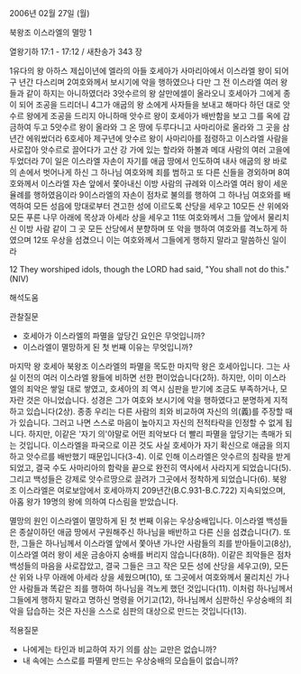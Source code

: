 2006년 02월 27일 (월)

북왕조 이스라엘의 멸망 1



열왕기하 17:1 - 17:12 / 새찬송가 343 장


1유다의 왕 아하스 제십이년에 엘라의 아들 호세아가 사마리아에서 이스라엘 왕이 되어 구 년간 다스리며 2여호와께서 보시기에 악을 행하였으나 다만 그 전 이스라엘 여러 왕들과 같이 하지는 아니하였더라 3앗수르의 왕 살만에셀이 올라오니 호세아가 그에게 종이 되어 조공을 드리더니 4그가 애굽의 왕 소에게 사자들을 보내고 해마다 하던 대로 앗수르 왕에게 조공을 드리지 아니하매 앗수르 왕이 호세아가 배반함을 보고 그를 옥에 감금하여 두고 5앗수르 왕이 올라와 그 온 땅에 두루다니고 사마리아로 올라와 그 곳을 삼 년간 에워쌌더라 6호세아 제구년에 앗수르 왕이 사마리아를 점령하고 이스라엘 사람을 사로잡아 앗수르로 끌어다가 고산 강 가에 있는 할라와 하볼과 메대 사람의 여러 고을에 두었더라 7이 일은 이스라엘 자손이 자기를 애굽 땅에서 인도하여 내사 애굽의 왕 바로의 손에서 벗어나게 하신 그 하나님 여호와께 죄를 범하고 또 다른 신들을 경외하며 8여호와께서 이스라엘 자손 앞에서 쫓아내신 이방 사람의 규례와 이스라엘 여러 왕이 세운 율례를 행하였음이라 9이스라엘의 자손이 점차로 불의를 행하여 그 하나님 여호와를 배역하여 모든 성읍에 망대로부터 견고한 성에 이르도록 산당을 세우고 10모든 산 위에와 모든 푸른 나무 아래에 목상과 아세라 상을 세우고 11또 여호와께서 그들 앞에서 물리치신 이방 사람 같이 그 곳 모든 산당에서 분향하며 또 악을 행하여 여호와를 격노하게 하였으며 12또 우상을 섬겼으니 이는 여호와께서 그들에게 행하지 말라고 말씀하신 일이라 

12 They worshiped idols, though the LORD had said, "You shall not do this." (NIV)

해석도움





관찰질문 
- 호세아가 이스라엘의 파멸을 앞당긴 요인은 무엇입니까? 
- 이스라엘이 멸망하게 된 첫 번째 이유는 무엇입니까? 


마지막 왕 호세아 
북왕조 이스라엘의 파멸을 목도한 마지막 왕은 호세아입니다. 그는 사실 이전의 여러 이스라엘 왕들에 비하면 선한 편이었습니다(2하). 하지만, 이미 이스라엘의 죄악은 쌓일 대로 쌓였고, 호세아의 죄 역시 심판을 받기에 조금도 부족하거나, 모자란 것은 아니었습니다. 성경은 그가 여호와 보시기에 악을 행하였다고 분명하게 지적하고 있습니다(2상). 종종 우리는 다른 사람의 죄와 비교하여 자신의 의(義)를 주장할 때가 있습니다. 그러고 나면 스스로 마음이 높아지고 자신의 전적타락을 인정할 수 없게 됩니다. 하지만, 이같은 '자기 의'야말로 어떤 죄악보다 더 빨리 파멸을 앞당기는 촉매가 되는 것입니다. 이스라엘을 파국으로 이끈 것도 사실 호세아가 자기 확신으로 애굽을 의지하고 앗수르를 배반했기 때문입니다(3-4). 이로 인해 이스라엘은 앗수르의 침략을 받게 되었고, 결국 수도 사마리아의 함락을 끝으로 완전히 역사에서 사라지게 되었습니다(5). 그리고 백성들은 강제로 앗수르땅으로 끌려가 그곳에서 정착하게 되었습니다(6). 북왕조 이스라엘은 여로보암에서 호세아까지 209년간(B.C.931-B.C.722) 지속되었으며, 아홉 왕가 19명의 왕에 의하여 다스림을 받았습니다. 

멸망의 원인 
이스라엘이 멸망하게 된 첫 번째 이유는 우상숭배입니다. 이스라엘 백성들은 종살이하던 애굽 땅에서 구원해주신 하나님을 배반하고 다른 신을 섬겼습니다(7). 또한, 그들은 하나님께서 이스라엘 앞에서 쫓아낸 가나안 사람들의 죄를 받아들이고(8상), 이스라엘 여러 왕이 세운 금송아지 숭배를 버리지 않습니다(8하). 이같은 죄악들은 점차 백성들의 마음을 사로잡았고, 결국 그들은 크고 작은 모든 성에 산당을 세우고(9), 모든 산 위와 나무 아래에 아세라 상을 세웠으며(10), 또 그곳에서 여호와께서 물리치신 가나안 사람들과 똑같은 죄를 행하여 하나님을 격노케 했던 것입니다(11). 이처럼 하나님께서 그들에게 행하지 말라고 명하신 명령을 어기고(12), 하나님께서 심판하신 우상숭배의 죄악을 답습하는 것은 자신을 스스로 심판의 대상으로 만드는 것입니다(13). 


적용질문 
- 나에게는 타인과 비교하여 자기 의를 삼는 교만은 없습니까? 
- 내 속에는 스스로를 파멸케 만드는 우상숭배의 모습들이 없습니까?